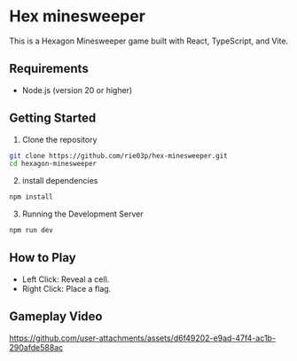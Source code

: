 # Hex minesweeper

This is a Hexagon Minesweeper game built with React, TypeScript, and Vite.

## Requirements

- Node.js (version 20 or higher)

## Getting Started

1. Clone the repository

```sh
git clone https://github.com/rie03p/hex-minesweeper.git
cd hexagon-minesweeper
```

2. install dependencies

```sh
npm install
```

3. Running the Development Server

```sh
npm run dev
```

## How to Play

- Left Click: Reveal a cell.
- Right Click: Place a flag.

## Gameplay Video

https://github.com/user-attachments/assets/d6f49202-e9ad-47f4-ac1b-290afde588ac
